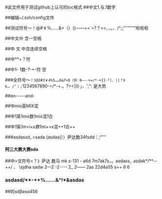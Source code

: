 #此文件用于测试github上认可的toc格式
##中文1.与.1数字

##编辑~/.ssh/config文件               

##测试符号～！@#￥%……&×（）()——+=`~?？><,.，。、\/^;;‘’''""“”啦啦啦

##中文中 含一空格

##中   文  中含连续空格

##中**+？符

##中1- 1数-?-+-符 空

###全符号～`！1@2#3￥4%5……6&7×8（9）0——-+=/*-+{}·「|、||？》《，。/‘；;`1234567890-=/*-+.。?><|}[·」、';": 是大势

##en-----and-

##中mix英MIX混

##中1英1mix数1mix混1合

##中*1*英*1m=i+x数1m*i+=x混++1合++

###asdassd,.>sada   (asdas(））萨达数34fsdd：;“”''

#### 阿三大赛大赛sda

##中>文符号<？》萨达 数马  mk s-131 -  a6d  7m7ak7s，。asdass,.       asdak*/**--++/  、 \sjdha   sadw  2—2   -2---- 2_   _2_—— 2as  22d4a55 s=+ 6 6
 
### asdasd/**-++%……&^!*&asdas

##的sdβasα456